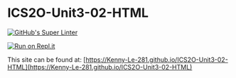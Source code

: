 # ICS2O-Unit3-02-HTML

[![GitHub's Super Linter](https://github.com/Kenny-Le-281/ICS2O-Unit3-02-HTML/workflows/GitHub's%20Super%20Linter/badge.svg)](https://github.com/Kenny-Le-281/ICS2O-Unit3-02-HTML/actions)

[![Run on Repl.it](https://repl.it/badge/github/Kenny-Le-281/ICS2O-Unit3-02-HTML)](https://repl.it/github/Kenny-Le-281/ICS2O-Unit3-02-HTML)

This site can be found at: [https://Kenny-Le-281.github.io/ICS2O-Unit3-02-HTML](https://Kenny-Le-281.github.io/ICS2O-Unit3-02-HTML)

